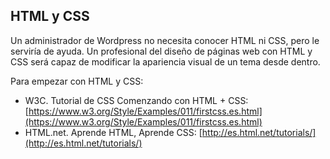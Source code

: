 ## HTML y CSS

Un administrador de Wordpress no necesita conocer HTML ni CSS, pero le serviría de ayuda. Un profesional del diseño de páginas web con HTML y CSS será capaz de modificar la apariencia visual de un tema desde dentro.

Para empezar con HTML y CSS:

* W3C. Tutorial de CSS Comenzando con HTML + CSS: [https://www.w3.org/Style/Examples/011/firstcss.es.html](https://www.w3.org/Style/Examples/011/firstcss.es.html)
* HTML.net. Aprende HTML, Aprende CSS: [http://es.html.net/tutorials/](http://es.html.net/tutorials/)



